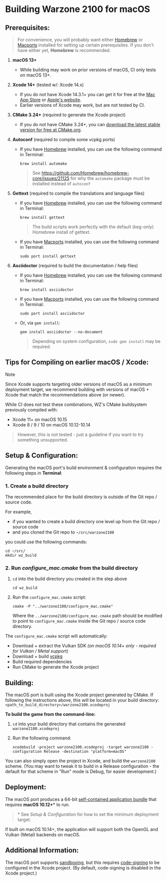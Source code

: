 # Building Warzone 2100 for macOS

## Prerequisites:

> For convenience, you will probably want either [Homebrew](https://brew.sh) or [Macports](https://www.macports.org/install.php) installed for setting up certain prerequisites. If you don't have either yet, **Homebrew** is recommended.

1. **macOS 13+**
    - While building may work on prior versions of macOS, CI only tests on macOS 13+.

2. **Xcode 14+** (tested w/: Xcode 14.x)
    - If you do not have Xcode 14.3.1+ you can get it for free at the [Mac App Store](https://itunes.apple.com/us/app/xcode/id497799835?mt=12) or [Apple's website](http://developer.apple.com/technology/xcode.html).
    - Earlier versions of Xcode may work, but are not tested by CI.

3. **CMake 3.24+** (required to generate the Xcode project)
    - If you do not have CMake 3.24+, you can [download the latest stable version for free at CMake.org](https://cmake.org/download/#latest).

4. **Autoconf** (required to compile some vcpkg ports)
    - If you have [Homebrew](https://brew.sh) installed, you can use the following command in Terminal:
        ```shell
        brew install automake
        ```
        > See https://github.com/Homebrew/homebrew-core/issues/21125 for why the `automake` package must be installed instead of `autoconf`

5. **Gettext** (required to compile the translations and language files)
    - If you have [Homebrew](https://brew.sh) installed, you can use the following command in Terminal:
        ```shell
        brew install gettext
        ```
        > The build scripts work perfectly with the default (keg-only) Homebrew install of gettext.
    - If you have [Macports](https://www.macports.org/install.php) installed, you can use the following command in Terminal:
        ```shell
        sudo port install gettext
        ```

6. **Asciidoctor** (required to build the documentation / help files)
    - If you have [Homebrew](https://brew.sh) installed, you can use the following command in Terminal:
        ```shell
        brew install asciidoctor
        ```
    - If you have [Macports](https://www.macports.org/install.php) installed, you can use the following command in Terminal:
        ```shell
        sudo port install asciidoctor
        ```
    - Or, via `gem install`:
        ```shell
        gem install asciidoctor --no-document
        ```
        > Depending on system configuration, `sudo gem install` may be required.

## Tips for Compiling on earlier macOS / Xcode:

> [!NOTE]
> Since Xcode supports targeting older versions of macOS as a minimum deployment target, we recommend building with versions of macOS + Xcode that match the recommendations above (or newer).

While CI does not test these combinations, WZ's CMake buildsystem previously compiled with:
- Xcode 11+ on macOS 10.15
- Xcode 8 / 9 / 10 on macOS 10.12-10.14

> However, this is not tested - just a guideline if you want to try something unsupported.

## Setup & Configuration:

Generating the macOS port's build environment & configuration requires the following steps in **Terminal**:

### 1. Create a build directory

The recommended place for the build directory is outside of the Git repo / source code.

For example,
- if you wanted to create a build directory one level up from the Git repo / source code
- and you cloned the Git repo to `~/src/warzone2100`

you could use the following commands:

```shell
cd ~/src/
mkdir wz_build
```

### 2. Run _configure_mac.cmake_ from the build directory

1. `cd` into the build directory you created in the step above
   ```shell
   cd wz_build
   ```

2. Run the `configure_mac.cmake` script:
   ```shell
   cmake -P "../warzone2100/configure_mac.cmake"
   ```
   Where the `../warzone2100/configure_mac.cmake` path should be modified to point to `configure_mac.cmake` inside the Git repo / source code directory.

The `configure_mac.cmake` script will automatically:
   - Download + extract the Vulkan SDK _(on macOS 10.14+ only - required for Vulkan / Metal support)_
   - Download + build [vcpkg](https://github.com/microsoft/vcpkg)
   - Build required dependencies
   - Run CMake to generate the Xcode project


## Building:

The macOS port is built using the Xcode project generated by CMake. If following the instructions above, this will be located in your build directory:
`<path_to_build_directory>/warzone2100.xcodeproj`

**To build the game from the command-line:**

1. `cd` into your build directory that contains the generated `warzone2100.xcodeproj`

2. Run the following command:
    ```shell
    xcodebuild -project warzone2100.xcodeproj -target warzone2100 -configuration Release -destination "platform=macOS"
    ```

You can also simply open the project in Xcode, and build the `warzone2100` scheme. (You may want to tweak it to build in a Release configuration - the default for that scheme in "Run" mode is Debug, for easier development.)


## Deployment:

The macOS port produces a 64-bit [self-contained application bundle](https://developer.apple.com/library/content/documentation/CoreFoundation/Conceptual/CFBundles/BundleTypes/BundleTypes.html#//apple_ref/doc/uid/10000123i-CH101-SW13) that requires **macOS 10.12+**\* to run.

> \* See _Setup & Configuration_ for how to set the minimum deployment target.

If built on macOS 10.14+, the application will support both the OpenGL and Vulkan (Metal) backends on macOS.

## Additional Information:

The macOS port supports [sandboxing](https://developer.apple.com/library/content/documentation/Security/Conceptual/AppSandboxDesignGuide/AboutAppSandbox/AboutAppSandbox.html), but this requires [code-signing](https://developer.apple.com/library/content/documentation/Security/Conceptual/CodeSigningGuide/Introduction/Introduction.html) to be configured in the Xcode project.
(By default, code-signing is disabled in the Xcode project.)
